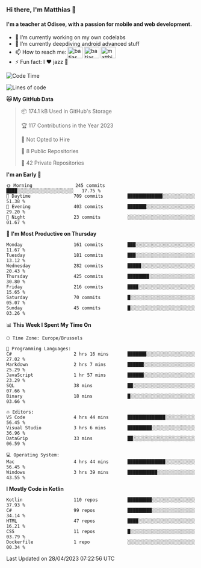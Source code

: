 ### Hi there, I'm Matthias 👋

#### I'm a teacher at Odisee, with a passion for mobile and web development.

- 🔭 I’m currently working on my own codelabs
- 🌱 I’m currently deepdiving android advanced stuff
- 📫 How to reach me: <a href="https://dev.to/batjas" target="_blank"><img align="center" src="https://raw.githubusercontent.com/rahuldkjain/github-profile-readme-generator/master/src/images/icons/Social/devto.svg" alt="batjas" height="30" width="40" /></a>
<a href="https://twitter.com/batjas" target="_blank"><img align="center" src="https://raw.githubusercontent.com/rahuldkjain/github-profile-readme-generator/master/src/images/icons/Social/twitter.svg" alt="batjas" height="30" width="40" /></a>
<a href="https://linkedin.com/in/matthiasdruwé" target="_blank"><img align="center" src="https://raw.githubusercontent.com/rahuldkjain/github-profile-readme-generator/master/src/images/icons/Social/linked-in-alt.svg" alt="matthiasdruwé" height="30" width="40" /></a>
- ⚡ Fun fact: I ❤ jazz 🎷


<!--START_SECTION:waka-->
![Code Time](http://img.shields.io/badge/Code%20Time-706%20hrs%2056%20mins-blue)

![Lines of code](https://img.shields.io/badge/From%20Hello%20World%20I%27ve%20Written-1.3%20million%20lines%20of%20code-blue)

**🐱 My GitHub Data** 

> 📦 174.1 kB Used in GitHub's Storage 
 > 
> 🏆 117 Contributions in the Year 2023
 > 
> 🚫 Not Opted to Hire
 > 
> 📜 8 Public Repositories 
 > 
> 🔑 42 Private Repositories 
 > 
**I'm an Early 🐤** 

```text
🌞 Morning                245 commits         ████░░░░░░░░░░░░░░░░░░░░░   17.75 % 
🌆 Daytime                709 commits         █████████████░░░░░░░░░░░░   51.38 % 
🌃 Evening                403 commits         ███████░░░░░░░░░░░░░░░░░░   29.20 % 
🌙 Night                  23 commits          ░░░░░░░░░░░░░░░░░░░░░░░░░   01.67 % 
```
📅 **I'm Most Productive on Thursday** 

```text
Monday                   161 commits         ███░░░░░░░░░░░░░░░░░░░░░░   11.67 % 
Tuesday                  181 commits         ███░░░░░░░░░░░░░░░░░░░░░░   13.12 % 
Wednesday                282 commits         █████░░░░░░░░░░░░░░░░░░░░   20.43 % 
Thursday                 425 commits         ████████░░░░░░░░░░░░░░░░░   30.80 % 
Friday                   216 commits         ████░░░░░░░░░░░░░░░░░░░░░   15.65 % 
Saturday                 70 commits          █░░░░░░░░░░░░░░░░░░░░░░░░   05.07 % 
Sunday                   45 commits          █░░░░░░░░░░░░░░░░░░░░░░░░   03.26 % 
```


📊 **This Week I Spent My Time On** 

```text
🕑︎ Time Zone: Europe/Brussels

💬 Programming Languages: 
C#                       2 hrs 16 mins       ███████░░░░░░░░░░░░░░░░░░   27.02 % 
Markdown                 2 hrs 7 mins        ██████░░░░░░░░░░░░░░░░░░░   25.29 % 
JavaScript               1 hr 57 mins        ██████░░░░░░░░░░░░░░░░░░░   23.29 % 
SQL                      38 mins             ██░░░░░░░░░░░░░░░░░░░░░░░   07.66 % 
Binary                   18 mins             █░░░░░░░░░░░░░░░░░░░░░░░░   03.66 % 

🔥 Editors: 
VS Code                  4 hrs 44 mins       ██████████████░░░░░░░░░░░   56.45 % 
Visual Studio            3 hrs 6 mins        █████████░░░░░░░░░░░░░░░░   36.96 % 
DataGrip                 33 mins             ██░░░░░░░░░░░░░░░░░░░░░░░   06.59 % 

💻 Operating System: 
Mac                      4 hrs 44 mins       ██████████████░░░░░░░░░░░   56.45 % 
Windows                  3 hrs 39 mins       ███████████░░░░░░░░░░░░░░   43.55 % 
```

**I Mostly Code in Kotlin** 

```text
Kotlin                   110 repos           █████████░░░░░░░░░░░░░░░░   37.93 % 
C#                       99 repos            █████████░░░░░░░░░░░░░░░░   34.14 % 
HTML                     47 repos            ████░░░░░░░░░░░░░░░░░░░░░   16.21 % 
CSS                      11 repos            █░░░░░░░░░░░░░░░░░░░░░░░░   03.79 % 
Dockerfile               1 repo              ░░░░░░░░░░░░░░░░░░░░░░░░░   00.34 % 
```




 Last Updated on 28/04/2023 07:22:56 UTC
<!--END_SECTION:waka-->
